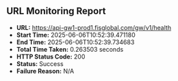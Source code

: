 ## URL Monitoring Report

- **URL:** https://api-gw1-prod1.fisglobal.com/gw/v1/health
- **Start Time:** 2025-06-06T10:52:39.471180
- **End Time:** 2025-06-06T10:52:39.734683
- **Total Time Taken:** 0.263503 seconds
- **HTTP Status Code:** 200
- **Status:** Success
- **Failure Reason:** N/A
